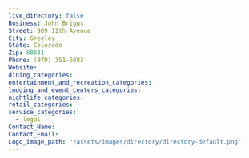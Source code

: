 ```yaml
---
live_directory: false
Business: John Briggs
Street: 909 11th Avenue
City: Greeley
State: Colorado
Zip: 80631
Phone: (970) 351-6083
Website:
dining_categories:
entertainment_and_recreation_categories:
lodging_and_event_centers_categories:
nightlife_categories:
retail_categories:
service_categories:
  - legal
Contact_Name:
Contact_Email:
Logo_image_path: "/assets/images/directory/directory-default.png"
---
```



